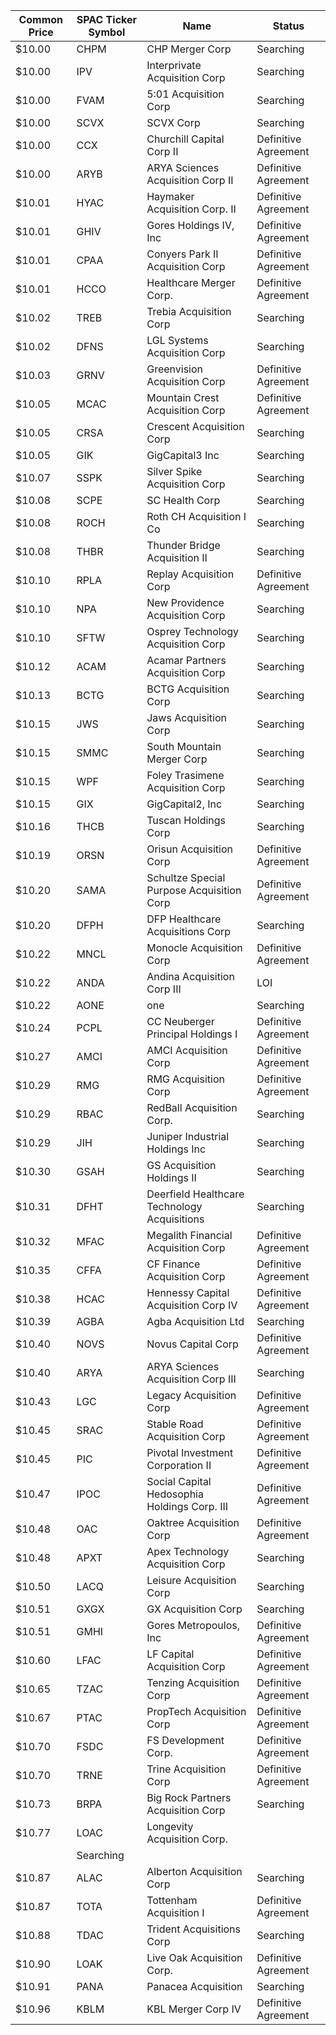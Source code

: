 Common Price  | SPAC Ticker Symbol | Name                                         | Status              
------------- | ------------------ | -------------------------------------------- | --------------------
$10.00        | CHPM               | CHP Merger Corp                              | Searching           
$10.00        | IPV                | Interprivate Acquisition Corp                | Searching           
$10.00        | FVAM               | 5:01 Acquisition Corp                        | Searching           
$10.00        | SCVX               | SCVX Corp                                    | Searching           
$10.00        | CCX                | Churchill Capital Corp II                    | Definitive Agreement
$10.00        | ARYB               | ARYA Sciences Acquisition Corp II            | Definitive Agreement
$10.01        | HYAC               | Haymaker Acquisition Corp. II                | Definitive Agreement
$10.01        | GHIV               | Gores Holdings IV, Inc                       | Definitive Agreement
$10.01        | CPAA               | Conyers Park II Acquisition Corp             | Definitive Agreement
$10.01        | HCCO               | Healthcare Merger Corp.                      | Definitive Agreement
$10.02        | TREB               | Trebia Acquisition Corp                      | Searching           
$10.02        | DFNS               | LGL Systems Acquisition Corp                 | Searching           
$10.03        | GRNV               | Greenvision Acquisition Corp                 | Definitive Agreement
$10.05        | MCAC               | Mountain Crest Acquisition Corp              | Definitive Agreement
$10.05        | CRSA               | Crescent Acquisition Corp                    | Searching           
$10.05        | GIK                | GigCapital3 Inc                              | Searching           
$10.07        | SSPK               | Silver Spike Acquisition Corp                | Searching           
$10.08        | SCPE               | SC Health Corp                               | Searching           
$10.08        | ROCH               | Roth CH Acquisition I Co                     | Searching           
$10.08        | THBR               | Thunder Bridge Acquisition II                | Searching           
$10.10        | RPLA               | Replay Acquisition Corp                      | Definitive Agreement
$10.10        | NPA                | New Providence Acquisition Corp              | Searching           
$10.10        | SFTW               | Osprey Technology Acquisition Corp           | Searching           
$10.12        | ACAM               | Acamar Partners Acquisition Corp             | Searching           
$10.13        | BCTG               | BCTG Acquisition Corp                        | Searching           
$10.15        | JWS                | Jaws Acquisition Corp                        | Searching           
$10.15        | SMMC               | South Mountain Merger Corp                   | Searching           
$10.15        | WPF                | Foley Trasimene Acquisition Corp             | Searching           
$10.15        | GIX                | GigCapital2, Inc                             | Searching           
$10.16        | THCB               | Tuscan Holdings Corp                         | Searching           
$10.19        | ORSN               | Orisun Acquisition Corp                      | Definitive Agreement
$10.20        | SAMA               | Schultze Special Purpose Acquisition Corp    | Definitive Agreement
$10.20        | DFPH               | DFP Healthcare Acquisitions Corp             | Searching           
$10.22        | MNCL               | Monocle Acquisition Corp                     | Definitive Agreement
$10.22        | ANDA               | Andina Acquisition Corp III                  | LOI                 
$10.22        | AONE               | one                                          | Searching           
$10.24        | PCPL               | CC Neuberger Principal Holdings I            | Definitive Agreement
$10.27        | AMCI               | AMCI Acquisition Corp                        | Definitive Agreement
$10.29        | RMG                | RMG Acquisition Corp                         | Definitive Agreement
$10.29        | RBAC               | RedBall Acquisition Corp.                    | Searching           
$10.29        | JIH                | Juniper Industrial Holdings Inc              | Searching           
$10.30        | GSAH               | GS Acquisition Holdings II                   | Searching           
$10.31        | DFHT               | Deerfield Healthcare Technology Acquisitions | Searching           
$10.32        | MFAC               | Megalith Financial Acquisition Corp          | Definitive Agreement
$10.35        | CFFA               | CF Finance Acquisition Corp                  | Definitive Agreement
$10.38        | HCAC               | Hennessy Capital Acquisition Corp IV         | Definitive Agreement
$10.39        | AGBA               | Agba Acquisition Ltd                         | Searching           
$10.40        | NOVS               | Novus Capital Corp                           | Definitive Agreement
$10.40        | ARYA               | ARYA Sciences Acquisition Corp III           | Searching           
$10.43        | LGC                | Legacy Acquisition Corp                      | Definitive Agreement
$10.45        | SRAC               | Stable Road Acquisition Corp                 | Definitive Agreement
$10.45        | PIC                | Pivotal Investment Corporation II            | Definitive Agreement
$10.47        | IPOC               | Social Capital Hedosophia Holdings Corp. III | Definitive Agreement
$10.48        | OAC                | Oaktree Acquisition Corp                     | Definitive Agreement
$10.48        | APXT               | Apex Technology Acquisition Corp             | Searching           
$10.50        | LACQ               | Leisure Acquisition Corp                     | Searching           
$10.51        | GXGX               | GX Acquisition Corp                          | Searching           
$10.51        | GMHI               | Gores Metropoulos, Inc                       | Definitive Agreement
$10.60        | LFAC               | LF Capital Acquisition Corp                  | Definitive Agreement
$10.65        | TZAC               | Tenzing Acquisition Corp                     | Definitive Agreement
$10.67        | PTAC               | PropTech Acquisition Corp                    | Definitive Agreement
$10.70        | FSDC               | FS Development Corp.                         | Definitive Agreement
$10.70        | TRNE               | Trine Acquisition Corp                       | Definitive Agreement
$10.73        | BRPA               | Big Rock Partners Acquisition Corp           | Searching           
$10.77        | LOAC               | Longevity Acquisition Corp.
                 | Searching           
$10.87        | ALAC               | Alberton Acquisition Corp                    | Searching           
$10.87        | TOTA               | Tottenham Acquisition I                      | Definitive Agreement
$10.88        | TDAC               | Trident Acquisitions Corp                    | Searching           
$10.90        | LOAK               | Live Oak Acquisition Corp.                   | Definitive Agreement
$10.91        | PANA               | Panacea Acquisition                          | Searching           
$10.96        | KBLM               | KBL Merger Corp IV                           | Definitive Agreement
